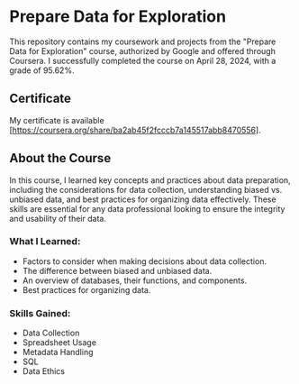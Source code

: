 # Prepare Data for Exploration

This repository contains my coursework and projects from the "Prepare Data for Exploration" course, authorized by Google and offered through Coursera. I successfully completed the course on April 28, 2024, with a grade of 95.62%.

## Certificate

My certificate is available [https://coursera.org/share/ba2ab45f2fcccb7a145517abb8470556].

## About the Course

In this course, I learned key concepts and practices about data preparation, including the considerations for data collection, understanding biased vs. unbiased data, and best practices for organizing data effectively. These skills are essential for any data professional looking to ensure the integrity and usability of their data.

### What I Learned:
- Factors to consider when making decisions about data collection.
- The difference between biased and unbiased data.
- An overview of databases, their functions, and components.
- Best practices for organizing data.

### Skills Gained:
- Data Collection
- Spreadsheet Usage
- Metadata Handling
- SQL
- Data Ethics
